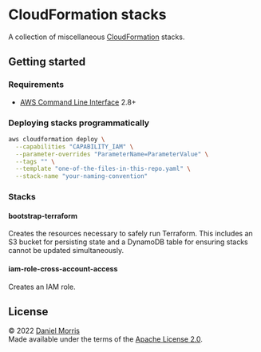 # CloudFormation stacks

A collection of miscellaneous [CloudFormation] stacks.

## Getting started

### Requirements

- [AWS Command Line Interface] 2.8+

### Deploying stacks programmatically

```bash
aws cloudformation deploy \
  --capabilities "CAPABILITY_IAM" \
  --parameter-overrides "ParameterName=ParameterValue" \
  --tags "" \
  --template "one-of-the-files-in-this-repo.yaml" \
  --stack-name "your-naming-convention"
```

### Stacks

#### bootstrap-terraform

Creates the resources necessary to safely run Terraform. This includes an S3
bucket for persisting state and a DynamoDB table for ensuring stacks cannot be
updated simultaneously.

#### iam-role-cross-account-access

Creates an IAM role.

## License

© 2022 [Daniel Morris]\
Made available under the terms of the [Apache License 2.0].

[aws command line interface]: https://aws.amazon.com/cli/
[cloudformation]: https://aws.amazon.com/cloudformation/
[apache license 2.0]: LICENSE.md
[daniel morris]: https://unfun.co
